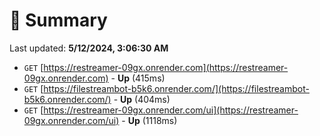 # 📖 Summary
Last updated: **5/12/2024, 3:06:30 AM**

- `GET` [https://restreamer-09gx.onrender.com](https://restreamer-09gx.onrender.com) - **Up** (415ms)
- `GET` [https://filestreambot-b5k6.onrender.com/](https://filestreambot-b5k6.onrender.com/) - **Up** (404ms)
- `GET` [https://restreamer-09gx.onrender.com/ui](https://restreamer-09gx.onrender.com/ui) - **Up** (1118ms)
